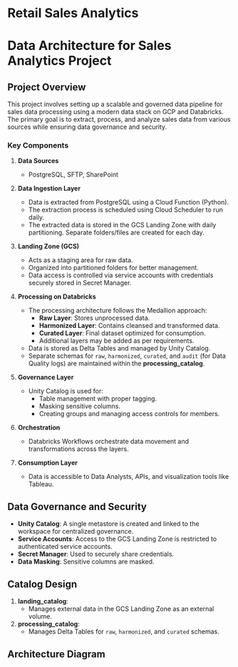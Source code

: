 # Retail Sales Analytics


# Data Architecture for Sales Analytics Project

## Project Overview
This project involves setting up a scalable and governed data pipeline for sales data processing using a modern data stack on GCP and Databricks. The primary goal is to extract, process, and analyze sales data from various sources while ensuring data governance and security.

### Key Components

1. **Data Sources**
   - PostgreSQL, SFTP, SharePoint

2. **Data Ingestion Layer**
   - Data is extracted from PostgreSQL using a Cloud Function (Python).
   - The extraction process is scheduled using Cloud Scheduler to run daily.
   - The extracted data is stored in the GCS Landing Zone with daily partitioning. Separate folders/files are created for each day.

3. **Landing Zone (GCS)**
   - Acts as a staging area for raw data.
   - Organized into partitioned folders for better management.
   - Data access is controlled via service accounts with credentials securely stored in Secret Manager.

4. **Processing on Databricks**
   - The processing architecture follows the Medallion approach:
     - **Raw Layer**: Stores unprocessed data.
     - **Harmonized Layer**: Contains cleansed and transformed data.
     - **Curated Layer**: Final dataset optimized for consumption.
     - Additional layers may be added as per requirements.
   - Data is stored as Delta Tables and managed by Unity Catalog.
   - Separate schemas for `raw`, `harmonized`, `curated`, and `audit` (for Data Quality logs) are maintained within the **processing_catalog**.

5. **Governance Layer**
   - Unity Catalog is used for:
     - Table management with proper tagging.
     - Masking sensitive columns.
     - Creating groups and managing access controls for members.

6. **Orchestration**
   - Databricks Workflows orchestrate data movement and transformations across the layers.

7. **Consumption Layer**
   - Data is accessible to Data Analysts, APIs, and visualization tools like Tableau.

## Data Governance and Security
- **Unity Catalog**: A single metastore is created and linked to the workspace for centralized governance.
- **Service Accounts**: Access to the GCS Landing Zone is restricted to authenticated service accounts.
- **Secret Manager**: Used to securely share credentials.
- **Data Masking**: Sensitive columns are masked.

## Catalog Design
1. **landing_catalog**: 
   - Manages external data in the GCS Landing Zone as an external volume.
2. **processing_catalog**:
   - Manages Delta Tables for `raw`, `harmonized`, and `curated` schemas.

## Architecture Diagram


